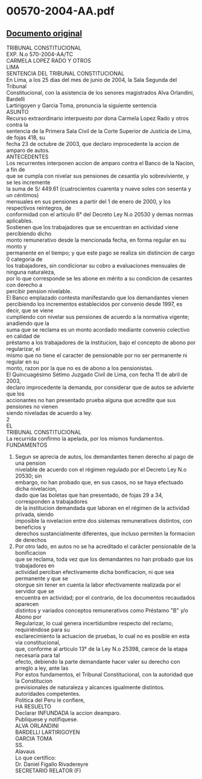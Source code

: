 
00570-2004-AA.pdf
=================
  
[Documento original](https://tc.gob.pe/jurisprudencia/2004/00570-2004-AA.pdf)  
---  
TRIBUNAL CONSTITUCIONAL  
EXP. N.o 570-2004-AA/TC  
CARMELA LOPEZ RADO Y OTROS  
LIMA  
SENTENCIA DEL TRIBUNAL CONSTITUCIONAL  
En Lima, a los 25 dias del mes de junio de 2004, la Sala Segunda del Tribunal  
Constitucional, con la asistencia de los senores magistrados Alva Orlandini, Bardelli  
Lartirigoyen y Garcia Toma, pronuncia la siguiente sentencia  
ASUNTO  
Recurso extraordinario interpuesto por dona Carmela Lopez Rado y otros contra la  
sentencia de la Primera Sala Civil de la Corte Superior de Justicia de Lima, de fojas 418, su  
fecha 23 de octubre de 2003, que declaro improcedente la accion de amparo de autos.  
ANTECEDENTES  
Los recurrentes interponen accion de amparo contra el Banco de la Nacion, a fin de  
que se cumpla con nivelar sus pensiones de cesantia ylo sobreviviente, y se les incremente  
la suma de S/ 449.61 (cuatrocientos cuarenta y nueve soles con sesenta y un céntimos)  
mensuales en sus pensiones a partir del 1 de enero de 2000, y los respectivos reintegros, de  
conformidad con el articulo 6° del Decreto Ley N.o 20530 y demas normas aplicables.  
Sostienen que los trabajadores que se encuentran en actividad viene percibiendo dicho  
monto remunerativo desde la mencionada fecha, en forma regular en su monto y  
permanente en el tiempo; y que este pago se realiza sin distincion de cargo 0 categoria de  
los trabajadores, sin condicionar su cobro a evaluaciones mensuales de ninguna naturaleza,  
por lo que corresponde se les abone en mérito a su condicion de cesantes con derecho a  
percibir pension nivelable.  
El Banco emplazado contesta manifestando que los demandantes vienen  
percibiendo los incrementos establecidos por convenio desde 1997, es decir, que se viene  
cumpliendo con nivelar sus pensiones de acuerdo a la normativa vigente; anadiendo que la  
suma que se reclama es un monto acordado mediante convenio colectivo en calidad de  
préstamo a los trabajadores de la institucion, bajo el concepto de abono por regularizar, el  
mismo que no tiene el caracter de pensionable por no ser permanente ni regular en su  
monto, razon por la que no es de abono a los pensionistas.  
El Quincuagésimo Sétimo Juzgado Civil de Lima, con fecha 11 de abril de 2003,  
declaro improcedente la demanda, por considerar que de autos se advierte que los  
accionantes no han presentado prueba alguna que acredite que sus pensiones no vienen  
siendo niveladas de acuerdo a ley.  
2  
EL  
TRIBUNAL CONSTITUCIONAL  
La recurrida confirmo la apelada, por los mismos fundamentos.  
FUNDAMENTOS  
1. Segun se aprecia de autos, los demandantes tienen derecho al pago de una pension  
nivelable de acuerdo con el régimen regulado por el Decreto Ley N.o 20530; sin  
embargo, no han probado que, en sus casos, no se haya efectuado dicha nivelacion,  
dado que las boletas que han presentado, de fojas 29 a 34, corresponden a trabajadores  
de la institucion demandada que laboran en el régimen de la actividad privada, siendo  
imposible la nivelacion entre dos sistemas remunerativos distintos, con beneficios y  
derechos sustancialmente diferentes, que incluso permiten la formacion de derechos  
2. Por otro lado, en autos no se ha acreditado el carâcter pensionable de la bonificacion  
que se reclama, toda vez que los demandantes no han probado que los trabajadores en  
actividad perciban efectivamente dicha bonificacion, ni que sea permanente y que se  
otorgue sin tener en cuenta la labor efectivamente realizada por el servidor que se  
encuentra en actividad; por el contrario, de los documentos recaudados aparecen  
distintos y variados conceptos remunerativos como Préstamo "B" y/o Abono por  
Regularizar, lo cual genera incertidumbre respecto del reclamo, requiriéndose para su  
esclarecimiento la actuacion de pruebas, lo cual no es posible en esta via constitucional,  
que, conforme al articulo 13° de la Ley N.o 25398, carece de la etapa necesaria para tal  
efecto, debiendo la parte demandante hacer valer su derecho con arreglo a ley, ante las  
Por estos fundamentos, el Tribunal Constitucional, con la autoridad que la Constitucion  
previsionales de naturaleza y alcances igualmente distintos.  
autoridades competentes.  
Politica del Peru le confiere,  
HA RESUELTO  
Declarar INFUNDADA la accion deamparo.  
Publiquese y notifiquese.  
ALVA ORLANDINI  
BARDELLI LARTIRIGOYEN  
GARCIA TOMA  
SS.  
Alavaus  
Lo que certifico:  
Dr. Daniel Figallo Rivadereyre  
SECRETARIO RELATOR (F)